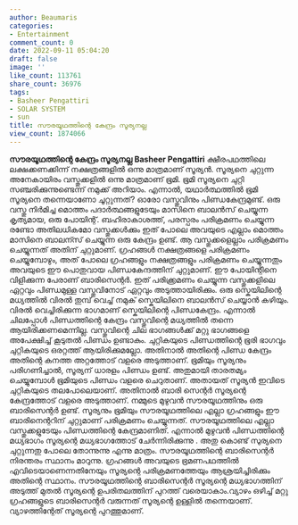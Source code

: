 ```yaml
---
author: Beaumaris
categories:
- Entertainment
comment_count: 0
date: 2022-09-11 05:04:20
draft: false
image: ''
like_count: 113761
share_count: 36976
tags:
- Basheer Pengattiri
- SOLAR SYSTEM
- sun
title: സൗരയൂഥത്തിന്റെ കേന്ദ്രം സൂര്യനല്ല
view_count: 1874066
---
```


**സൗരയൂഥത്തിന്റെ കേന്ദ്രം സൂര്യനല്ല** **Basheer Pengattiri** ക്ഷീരപഥത്തിലെ ലക്ഷക്കണക്കിന്ന് നക്ഷത്രങ്ങളിൽ ഒന്നു മാത്രമാണ് സൂര്യൻ. സൂര്യനെ ചുറ്റുന്ന അനേകായിരം വസ്തുക്കളിൽ ഒന്നു മാത്രമാണ് ഭൂമി. ഭൂമി സൂര്യനെ ചുറ്റി സഞ്ചരിക്കുന്നുണ്ടെന്ന് നമുക്ക് അറിയാം. എന്നാൽ, യഥാർത്ഥത്തിൽ ഭൂമി സൂര്യനെ തന്നെയാണോ ചൂറ്റുന്നത്? ഓരോ വസ്തുവിനും പിണ്ഡകേന്ദ്രമുണ്ട്. ഒരു വസ്തു നിർമിച്ച മൊത്തം പദാർത്ഥങ്ങളുടേയും മാസിനെ ബാലന്‍സ് ചെയ്യുന്ന കൃത്യമായ, ഒരു പോയിന്റ്. ബഹിരാകാശത്ത്, പരസ്പരം പരിക്രമണം ചെയ്യുന്ന രണ്ടോ അതിലധികമോ വസ്തുക്കൾക്കും ഇത് പോലെ അവയുടെ എല്ലാം മൊത്തം മാസിനെ ബാലന്സ് ചെയ്യുന്ന ഒരു കേന്ദ്രം ഉണ്ട്. ആ വസ്തുക്കളെല്ലാം പരിക്രമണം ചെയ്യുന്നത് അതിന് ചുറ്റുമാണ്. ഗ്രഹങ്ങൾ നക്ഷത്രങ്ങളെ പരിക്രമണം ചെയ്യുമ്പോഴും, അത് പോലെ ഗ്രഹങ്ങളും നക്ഷത്രങ്ങളും പരിക്രമണം ചെയ്യുന്നതും അവയുടെ ഈ പൊതുവായ പിണ്ഡകേന്ദത്തിന് ചുറ്റുമാണ്. ഈ പോയിന്റിനെ വിളിക്കുന്ന പേരാണ് ബാരിസെന്റർ. ഇത് പരിക്ക്രമണം ചെയ്യുന്ന വസ്തുക്കളിലെ ഏറ്റവും പിണ്ഡമുള്ള വസ്തുവിനോട് ഏറ്റവും അടുത്തായിരിക്കും. ഒരു സ്കെയിലിന്റെ മധ്യത്തിൽ വിരൽ തുമ്പ് വെച്ച് നമുക് സ്കെയിലിനെ ബാലൻസ് ചെയ്യാൻ കഴിയും. വിരൽ വെച്ചിരിക്കുന്ന ഭാഗമാണ് സ്കെയിലിന്റെ പിണ്ഡകേന്ദ്രം. എന്നാൽ ചിലപ്പോൾ പിണ്ഡത്തിന്റെ കേന്ദ്രം വസ്തുവിന്റെ മധ്യത്തിൽ തന്നെ ആയിരിക്കണമെന്നില്ല. വസ്തുവിന്റെ ചില ഭാഗങ്ങൾക്ക് മറ്റു ഭാഗങ്ങളെ അപേക്ഷിച്ച് കൂടുതൽ പിണ്ഡം ഉണ്ടാകും. ചുറ്റികയുടെ പിണ്ഡത്തിന്റെ ഭൂരി ഭാഗവും ചുറ്റികയുടെ ഒരറ്റത്ത് ആയിരിക്കുമല്ലോ. അതിനാൽ അതിന്റെ പിണ്ഡ കേന്ദ്രം അതിന്റെ കനത്ത അറ്റത്തോട് വളരെ അടുത്താണ്. ഭൂമിയും സൂര്യനും പരിഗണിച്ചാൽ, സൂര്യന് ധാരളം പിണ്ഡം ഉണ്ട്. അതുമായി താരതമ്യം ചെയ്യുമ്പോൾ ഭൂമിയുടെ പിണ്ഡം വളരെ ചെറുതാണ്. അതായത് സൂര്യൻ ഇവിടെ ചുറ്റികയുടെ തലപോലെയാണ്. അതിനാൽ ബാരി സെന്റർ സൂര്യന്റെ കേന്ദ്രത്തോട് വളരെ അടുത്താണ്. നമ്മുടെ മുഴുവൻ സൗരയൂഥത്തിനും ഒരു ബാരിസെന്റർ ഉണ്ട്. സൂര്യനും ഭൂമിയും സൗരയൂഥത്തിലെ എല്ലാ ഗ്രഹങ്ങളും ഈ ബാരിനെന്ററിന് ചുറ്റുമാണ് പരിക്രമണം ചെയ്യുന്നത്. സൗരയൂഥത്തിലെ എല്ലാ വസ്തുക്കളുടേയും പിണ്ഡത്തിന്റെ കേന്ദ്രമാണിത്. എന്നാൽ മുഴുവൻ പിണ്ഡത്തിന്റെ മധ്യഭാഗം സൂര്യന്റെ മധ്യഭാഗത്തോട് ചേർന്നിരിക്കുന്നു . അതു കൊണ്ട് സുര്യനെ ചുറ്റുന്നതു പോലെ തോന്നുന്നു എന്നു മാത്രം. സൗരയൂഥത്തിന്റെ ബാരിസെന്റർ നിരന്തരം സ്ഥാനം മാറുന്നു. ഗ്രഹങ്ങൾ അവയുടെ ഭ്രമണപഥത്തിൽ എവിടെയാണെന്നതിനേയും സൂര്യന്റെ പരിക്രമണത്തേയും ആശ്രയിച്ചിരിക്കും അതിന്റെ സ്ഥാനം. സൗരയൂഥത്തിന്റെ ബാരിസെന്റർ സൂര്യന്റെ മധ്യഭാഗത്തിന് അടുത്ത് മുതൽ സൂര്യന്റെ ഉപരിതലത്തിന് പുറത്ത് വരെയാകാം.വ്യാഴം ഒഴിച്ച് മറ്റു ഗ്രഹങ്ങളുടെ ബാരിസെന്റർ വരുന്നത് സൂര്യന്റെ ഉള്ളിൽ തന്നെയാണ്. വ്യാഴത്തിന്റേത് സൂര്യന്റെ പുറത്തുമാണ്.